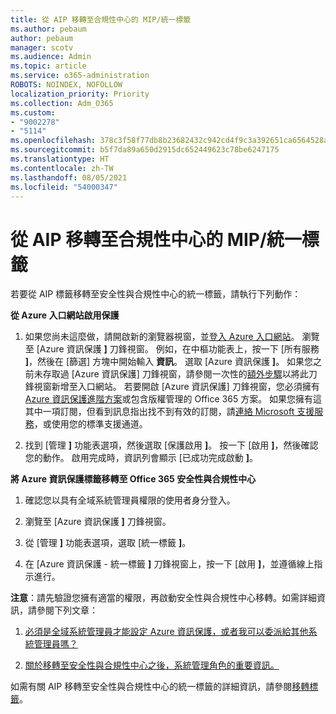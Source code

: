 ```yaml
---
title: 從 AIP 移轉至合規性中心的 MIP/統一標籤
ms.author: pebaum
author: pebaum
manager: scotv
ms.audience: Admin
ms.topic: article
ms.service: o365-administration
ROBOTS: NOINDEX, NOFOLLOW
localization_priority: Priority
ms.collection: Adm_O365
ms.custom:
- "9002278"
- "5114"
ms.openlocfilehash: 378c3f58f77db8b23682432c942cd4f9c3a392651ca6564528a635724ad66a25
ms.sourcegitcommit: b5f7da89a650d2915dc652449623c78be6247175
ms.translationtype: HT
ms.contentlocale: zh-TW
ms.lasthandoff: 08/05/2021
ms.locfileid: "54000347"
---
```

# <a name="migration-from-aip-to-mipunified-labeling-in-the-compliance-center"></a>從 AIP 移轉至合規性中心的 MIP/統一標籤

若要從 AIP 標籤移轉至安全性與合規性中心的統一標籤，請執行下列動作：

**從 Azure 入口網站啟用保護**

1. 如果您尚未這麼做，請開啟新的瀏覽器視窗，並[登入 Azure 入口網站](https://docs.microsoft.com/azure/information-protection/deploy-use/configure-policy#signing-in-to-the-azure-portal)。 瀏覽至 [Azure 資訊保護 **]** 刀鋒視窗。 例如，在中樞功能表上，按一下 [所有服務 **]**，然後在 [篩選] 方塊中開始輸入 **資訊**。 選取 [Azure 資訊保護 **]**。 如果您之前未存取過 [Azure 資訊保護] 刀鋒視窗，請參閱一次性的[額外步驟](https://docs.microsoft.com/azure/information-protection/deploy-use/configure-policy#to-access-the-azure-information-protection-blade-for-the-first-time)以將此刀鋒視窗新增至入口網站。 若要開啟 [Azure 資訊保護] 刀鋒視窗，您必須擁有 [Azure 資訊保護進階方案](https://www.microsoft.com/cloud-platform/azure-information-protection-pricing)或包含版權管理的 Office 365 方案。 如果您擁有這其中一項訂閱，但看到訊息指出找不到有效的訂閱，請[連絡 Microsoft 支援服務](https://docs.microsoft.com/azure/information-protection/get-started/information-support#to-contact-microsoft-support)，或使用您的標準支援通道。

2. 找到 [管理 **]** 功能表選項，然後選取 [保護啟用 **]**。 按一下 [啟用 **]**，然後確認您的動作。 啟用完成時，資訊列會顯示 [已成功完成啟動 **]**。

**將 Azure 資訊保護標籤移轉至 Office 365 安全性與合規性中心**

1. 確認您以具有全域系統管理員權限的使用者身分登入。

2. 瀏覽至 [Azure 資訊保護 **]** 刀鋒視窗。

3. 從 [管理 **]** 功能表選項，選取 [統一標籤 **]**。

4. 在 [Azure 資訊保護 - 統一標籤 **]** 刀鋒視窗上，按一下 [啟用 **]**，並遵循線上指示進行。

**注意**：請先驗證您擁有適當的權限，再啟動安全性與合規性中心移轉。如需詳細資訊，請參閱下列文章：

1. [必須是全域系統管理員才能設定 Azure 資訊保護，或者我可以委派給其他系統管理員嗎？](https://docs.microsoft.com/azure/information-protection/faqs#do-you-need-to-be-a-global-admin-to-configure-azure-information-protection-or-can-i-delegate-to-other-administrators)

2. [關於移轉至安全性與合規性中心之後，系統管理角色的重要資訊。](https://docs.microsoft.com/azure/information-protection/configure-policy-migrate-labels#important-information-about-administrative-roles)

如需有關 AIP 移轉至安全性與合規性中心的統一標籤的詳細資訊，請參閱[移轉標籤](https://docs.microsoft.com/azure/information-protection/configure-policy-migrate-labels)。
